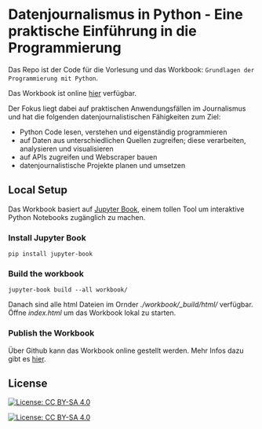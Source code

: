 # Datenjournalismus in Python - Eine praktische Einführung in die Programmierung

Das Repo ist der Code für die Vorlesung und das Workbook: `Grundlagen der Programmierung mit Python`.

Das Workbook ist online [hier](https://tilana.github.io/datenjournalismus-in-python/willkommen/intro.html) verfügbar.

Der Fokus liegt dabei auf praktischen Anwendungsfällen im Journalismus und hat die folgenden datenjournalistischen Fähigkeiten zum Ziel:

- Python Code lesen, verstehen und eigenständig programmieren
- auf Daten aus unterschiedlichen Quellen zugreifen; diese verarbeiten, analysieren und visualisieren
- auf APIs zugreifen und Webscraper bauen
- datenjournalistische Projekte planen und umsetzen 


## Local Setup

Das Workbook basiert auf [Jupyter Book](https://jupyterbook.org/en/stable/intro.html), einem tollen Tool um interaktive Python Notebooks zugänglich zu machen.

### Install Jupyter Book 

``` pip install jupyter-book ```

### Build the workbook

``` jupyter-book build --all workbook/ ```

Danach sind alle html Dateien im Ornder *./workbook/_build/html/* verfügbar. Öffne *index.html* um das Workbook lokal zu starten.

### Publish the Workbook

Über Github kann das Workbook online gestellt werden. Mehr Infos dazu gibt es [hier](https://jupyterbook.org/en/stable/start/publish.html).

## License

[![License: CC BY-SA 4.0](https://licensebuttons.net/l/by-sa/4.0/80x15.png)](https://creativecommons.org/licenses/by-sa/4.0/)

[![License: CC BY-SA 4.0](https://img.shields.io/badge/License-CC%20BY--SA%204.0-lightgrey.svg)](https://creativecommons.org/licenses/by-sa/4.0/)